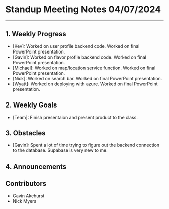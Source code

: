 # Standup Meeting Notes **04/07/2024**

---

## 1. Weekly Progress

- [Kev]: Worked on user profile backend code. Worked on final PowerPoint presentation.
- [Gavin]: Worked on flavor profile backend code. Worked on final PowerPoint presentation.
- [Michael]: Worked on map/location service function. Worked on final PowerPoint presentation.
- [Nick]: Worked on search bar. Worked on final PowerPoint presentation.
- [Wyatt]: Worked on deploying with azure. Worked on final PowerPoint presentation.

## 2. Weekly Goals

- [Team]: Finish presentaion and present product to the class.

## 3. Obstacles

- [Gavin]: Spent a lot of time trying to figure out the backend connection to the database. Supabase is very new to me.

## 4. Announcements

## Contributors

- Gavin Akehurst
- Nick Myers
